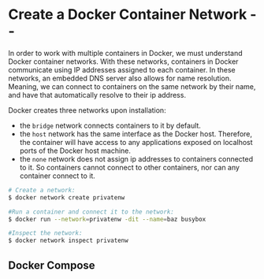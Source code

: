 # Create a Docker Container Network --

In order to work with multiple containers in Docker, we must understand Docker container networks.
With these networks, containers in Docker communicate using IP addresses assigned to each container.
In these networks, an embedded DNS server also allows for name resolution.
Meaning, we can connect to containers on the same network by their name, and have that automatically resolve to their ip address.

Docker creates three networks upon installation:

- the `bridge` network connects containers to it by default.
- the `host` network has the same interface as the Docker host. Therefore, the container will have access to any applications exposed on localhost ports of the Docker host machine.
- the `none` network does not assign ip addresses to containers connected to it. So containers cannot connect to other containers, nor can any container connect to it.

```bash
# Create a network:
$ docker network create privatenw

#Run a container and connect it to the network:
$ docker run --network=privatenw -dit --name=baz busybox

#Inspect the network:
$ docker network inspect privatenw
```

## Docker Compose